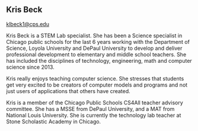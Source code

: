 ## Kris Beck

[klbeck1@cps.edu](mailto:klbeck1@cps.edu)

Kris Beck is a STEM Lab specialist. She has been a Science specialist in Chicago public schools for the last 6 years working with the Department of Science, Loyola University and DePaul University to develop and deliver professional development to elementary and middle school teachers. She has included the disciplines of technology, engineering, math and computer science since 2013.

Kris really enjoys teaching computer science. She stresses that students get very excited to be creators of computer models and programs and not just users of applications that others have created.

Kris is a member of the Chicago Public Schools CS4All teacher advisory committee. She has a MSSE from DePaul University, and a MAT from National Louis University. She is currently the technology lab teacher at Stone Scholastic Academy in Chicago.
